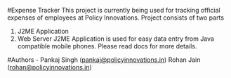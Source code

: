 #Expense Tracker
This project is currently being used for tracking official expenses of employees at Policy Innovations. Project consists of two parts
1. J2ME Application
2. Web Server
J2ME Application is used for easy data entry from Java compatible mobile phones. Please read docs for more details.

#Authors -
Pankaj Singh (pankaj@policyinnovations.in)
Rohan Jain (rohan@policyinnovations.in)
